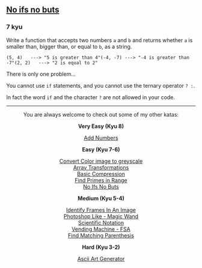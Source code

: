 <h2><a href=https://www.codewars.com/kata/592915cc1fad49252f000006/train/javascript target="_blank">No ifs no buts</a></h2><h3>7 kyu</h3><p>Write a function that accepts two numbers <code>a</code> and <code>b</code> and returns whether <code>a</code> is smaller than, bigger than, or equal to <code>b</code>, as a string.</p><pre><code>(5, 4)   ---&gt; "5 is greater than 4"(-4, -7) ---&gt; "-4 is greater than -7"(2, 2)   ---&gt; "2 is equal to 2"</code></pre><p>There is only one problem...</p><p>You cannot use <code>if</code> statements, and you cannot use the ternary operator <code>? :</code>.</p><p>In fact the word <code>if</code> and the character <code>?</code> are not allowed in your code. </p><hr><center>You are always welcome to check out some of my other katas:<p><b>Very Easy (Kyu 8)</b></p><p><a href="https://www.codewars.com/kata/5926d7494b2b1843780001e6" data-turbolinks="false" target="_blank">Add Numbers</a></p><p><b>Easy (Kyu 7-6)</b></p><p><a href="https://www.codewars.com/kata/590ee3c979ae8923bf00095b" data-turbolinks="false" target="_blank">Convert Color image to greyscale</a><br><a href="https://www.codewars.com/kata/591190fb6a57682bed00014d" data-turbolinks="false" target="_blank">Array Transformations</a><br><a href="https://www.codewars.com/kata/5914e068f05d9a011e000054" data-turbolinks="false" target="_blank">Basic Compression</a><br><a href="https://www.codewars.com/kata/5927db23fb1f934238000015" data-turbolinks="false" target="_blank">Find Primes in Range</a><br><a href="https://www.codewars.com/kata/592915cc1fad49252f000006" data-turbolinks="false" target="_blank">No Ifs No Buts</a></p><p><b>Medium (Kyu 5-4)</b></p><p><a href="https://www.codewars.com/kata/5910b92d2bcb5d98f8000001" data-turbolinks="false" target="_blank">Identify Frames In An Image</a><br><a href="https://www.codewars.com/kata/5912950fe5bc241f9b0000af" data-turbolinks="false" target="_blank">Photoshop Like - Magic Wand</a><br><a href="https://www.codewars.com/kata/59255740ca72049e760000cd" data-turbolinks="false" target="_blank">Scientific Notation</a><br><a href="https://www.codewars.com/kata/59267e389b424dcd3f0000c9" data-turbolinks="false" target="_blank">Vending Machine - FSA</a><br><a href="https://www.codewars.com/kata/59293c2cfafd38975600002d" data-turbolinks="false" target="_blank">Find Matching Parenthesis</a></p><p><b>Hard (Kyu 3-2)</b></p><p><a href="https://www.codewars.com/kata/59276216356e51478900005b" data-turbolinks="false" target="_blank">Ascii Art Generator</a></p></center>